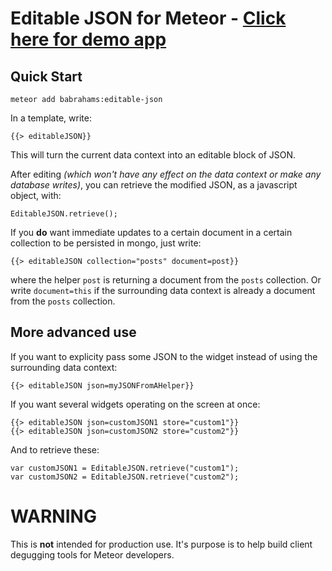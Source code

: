 Editable JSON for Meteor - [Click here for demo app](http://meteorpad.com/pad/AphADo6eR4aiJmNzS/Editable%20JSON%20Example)
===

Quick Start
---

```
meteor add babrahams:editable-json
```

In a template, write:

```
{{> editableJSON}}
```

This will turn the current data context into an editable block of JSON.

After editing _(which won't have any effect on the data context or make any database writes)_, you can retrieve the modified JSON, as a javascript object, with:

```
EditableJSON.retrieve();
```

If you __do__ want immediate updates to a certain document in a certain collection to be persisted in mongo, just write:

```
{{> editableJSON collection="posts" document=post}}
```

where the helper `post` is returning a document from the `posts` collection. Or write `document=this` if the surrounding data context is already a document from the `posts` collection.

More advanced use
---

If you want to explicity pass some JSON to the widget instead of using the surrounding data context:

```
{{> editableJSON json=myJSONFromAHelper}}
```

If you want several widgets operating on the screen at once:

```
{{> editableJSON json=customJSON1 store="custom1"}}
{{> editableJSON json=customJSON2 store="custom2"}}
```

And to retrieve these:

```
var customJSON1 = EditableJSON.retrieve("custom1");
var customJSON2 = EditableJSON.retrieve("custom2");
```

WARNING
===

This is **not** intended for production use. It's purpose is to help build client degugging tools for Meteor developers.